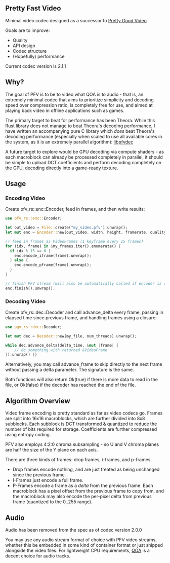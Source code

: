 ## Pretty Fast Video

Minimal video codec designed as a successor to [Pretty Good Video](https://github.com/GlaireDaggers/Pretty-Good-Video)

Goals are to improve:

- Quality
- API design
- Codec structure
- (Hopefully) performance

Current codec version is 2.1.1

## Why?

The goal of PFV is to be to video what QOA is to audio - that is, an extremely minimal codec that aims to prioritize simplicity and decoding speed over compression ratio, is completely free for use, and aimed at playing back video in offline applications such as games.

The primary target to beat for performance has been Theora. While this Rust library does not manage to beat Theora's decoding performance, I have written an accompanying pure C library which *does* beat Theora's decoding performance (especially when scaled to use all available cores in the system, as it is an extremely parallel algorithm): [libpfvdec](https://github.com/GlaireDaggers/libpfvdec)

A future target to explore would be GPU decoding via compute shaders - as each macroblock can already be processed completely in parallel, it should be simple to upload DCT coefficients and perform decoding completely on the GPU, decoding directly into a game-ready texture.

## Usage

### Encoding Video

Create pfv_rs::enc::Encoder, feed in frames, and then write results:

```rs
use pfv_rs::enc::Encoder;

let out_video = File::create("my_video.pfv").unwrap();
let mut enc = Encoder::new(out_video, width, height, framerate, quality, num_threads).unwrap();

// feed in frames as VideoFrames (1 keyframe every 15 frames)
for (idx, frame) in &my_frames.iter().enumerate() {
  if idx % 15 == 0 {
    enc.encode_iframe(frame).unwrap();
  } else {
    enc.encode_pframe(frame).unwrap();
  }
}

// finish PFV stream (will also be automatically called if encoder is dropped)
enc.finish().unwrap();
```

### Decoding Video

Create pfv_rs::dec::Decoder and call advance_delta every frame, passing in elapsed time since previous frame, and handling frames using a closure:

```rs
use pgv_rs::dec::Decoder;

let mut dec = Decoder::new(my_file, num_threads).unwrap();

while dec.advance_delta(delta_time, &mut |frame| {
    // do something with returned &VideoFrame
}).unwrap() {}
```

Alternatively, you may call advance_frame to skip directly to the next frame without passing a delta parameter. The signature is the same.

Both functions will also return Ok(true) if there is more data to read in the file, or Ok(false) if the decoder has reached the end of the file.

## Algorithm Overview

Video frame encoding is pretty standard as far as video codecs go. Frames are split into 16x16 macroblocks, which are further divided into 8x8 subblocks. Each subblock is DCT transformed & quantized to reduce the number of bits required for storage. Coefficients are further compressed using entropy coding.

PFV also employs 4:2:0 chroma subsampling - so U and V chroma planes are half the size of the Y plane on each axis.

There are three kinds of frames: drop frames, i-frames, and p-frames.

- Drop frames encode nothing, and are just treated as being unchanged since the previous frame.
- I-Frames just encode a full frame.
- P-Frames encode a frame as a *delta* from the previous frame. Each macroblock has a pixel offset from the previous frame to copy from, and the macroblock may also encode the per-pixel delta from previous frame (quantized to the 0..255 range).

## Audio

Audio has been removed from the spec as of codec version 2.0.0

You may use any audio stream format of choice with PFV video streams, whether this be embedded in some kind of container format or just shipped alongside
the video files. For lightweight CPU requirements, [QOA](https://qoaformat.org/) is a decent choice for audio tracks.